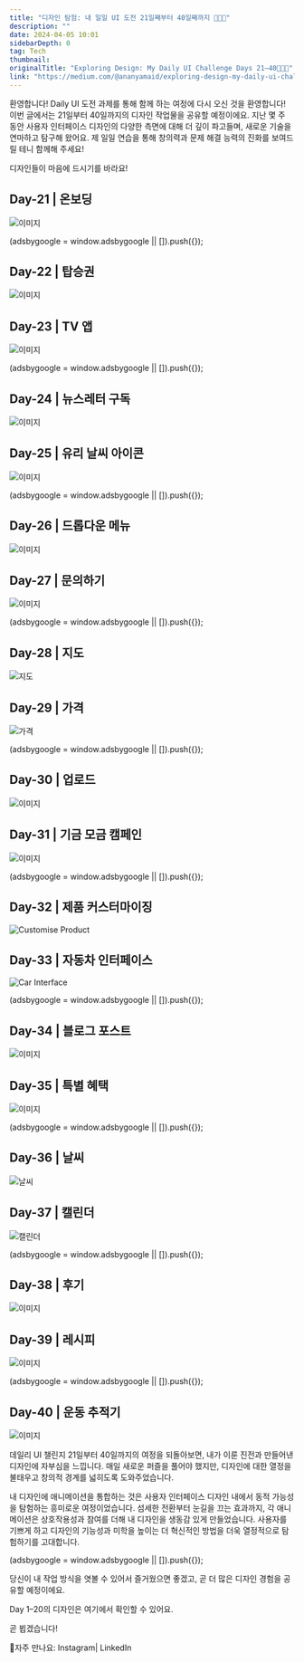```yaml
---
title: "디자인 탐험: 내 일일 UI 도전 21일째부터 40일째까지 👩🏻‍💻"
description: ""
date: 2024-04-05 10:01
sidebarDepth: 0
tag: Tech
thumbnail: 
originalTitle: "Exploring Design: My Daily UI Challenge Days 21–40👩🏻‍💻"
link: "https://medium.com/@ananyamaid/exploring-design-my-daily-ui-challenge-days-21-40-b466bef177c8"
---
```



환영합니다! Daily UI 도전 과제를 통해 함께 하는 여정에 다시 오신 것을 환영합니다! 이번 글에서는 21일부터 40일까지의 디자인 작업물을 공유할 예정이에요. 지난 몇 주 동안 사용자 인터페이스 디자인의 다양한 측면에 대해 더 깊이 파고들며, 새로운 기술을 연마하고 탐구해 왔어요. 제 일일 연습을 통해 창의력과 문제 해결 능력의 진화를 보여드릴 테니 함께해 주세요!

디자인들이 마음에 드시기를 바라요!

## Day-21 | 온보딩

![이미지](./img/ExploringDesignMyDailyUIChallengeDays2140_0.png)

<!-- ui-log 수평형 -->
<ins class="adsbygoogle"
  style="display:block"
  data-ad-client="ca-pub-4877378276818686"
  data-ad-slot="9743150776"
  data-ad-format="auto"
  data-full-width-responsive="true"></ins>
<component is="script">
(adsbygoogle = window.adsbygoogle || []).push({});
</component>

## Day-22 | 탑승권

![이미지](./img/ExploringDesignMyDailyUIChallengeDays2140_1.png)

## Day-23 | TV 앱

![이미지](./img/ExploringDesignMyDailyUIChallengeDays2140_2.png)

<!-- ui-log 수평형 -->
<ins class="adsbygoogle"
  style="display:block"
  data-ad-client="ca-pub-4877378276818686"
  data-ad-slot="9743150776"
  data-ad-format="auto"
  data-full-width-responsive="true"></ins>
<component is="script">
(adsbygoogle = window.adsbygoogle || []).push({});
</component>

## Day-24 | 뉴스레터 구독

![이미지](./img/ExploringDesignMyDailyUIChallengeDays2140_3.png)

## Day-25 | 유리 날씨 아이콘

![이미지](./img/ExploringDesignMyDailyUIChallengeDays2140_4.png)

<!-- ui-log 수평형 -->
<ins class="adsbygoogle"
  style="display:block"
  data-ad-client="ca-pub-4877378276818686"
  data-ad-slot="9743150776"
  data-ad-format="auto"
  data-full-width-responsive="true"></ins>
<component is="script">
(adsbygoogle = window.adsbygoogle || []).push({});
</component>

## Day-26 | 드롭다운 메뉴

![이미지](./img/ExploringDesignMyDailyUIChallengeDays2140_5.png)

## Day-27 | 문의하기

![이미지](https://miro.medium.com/v2/resize:fit:1400/1*D2_apKmpMvgO6thep_BPLw.gif)

<!-- ui-log 수평형 -->
<ins class="adsbygoogle"
  style="display:block"
  data-ad-client="ca-pub-4877378276818686"
  data-ad-slot="9743150776"
  data-ad-format="auto"
  data-full-width-responsive="true"></ins>
<component is="script">
(adsbygoogle = window.adsbygoogle || []).push({});
</component>

## Day-28 | 지도

![지도](https://miro.medium.com/v2/resize:fit:1400/1*R6NlZ1rhKgKfBhsZBEFi8Q.gif)

## Day-29 | 가격

![가격](./img/ExploringDesignMyDailyUIChallengeDays2140_8.png)

<!-- ui-log 수평형 -->
<ins class="adsbygoogle"
  style="display:block"
  data-ad-client="ca-pub-4877378276818686"
  data-ad-slot="9743150776"
  data-ad-format="auto"
  data-full-width-responsive="true"></ins>
<component is="script">
(adsbygoogle = window.adsbygoogle || []).push({});
</component>

## Day-30 | 업로드

![이미지](./img/ExploringDesignMyDailyUIChallengeDays2140_9.png)

## Day-31 | 기금 모금 캠페인

![이미지](./img/ExploringDesignMyDailyUIChallengeDays2140_10.png)

<!-- ui-log 수평형 -->
<ins class="adsbygoogle"
  style="display:block"
  data-ad-client="ca-pub-4877378276818686"
  data-ad-slot="9743150776"
  data-ad-format="auto"
  data-full-width-responsive="true"></ins>
<component is="script">
(adsbygoogle = window.adsbygoogle || []).push({});
</component>

## Day-32 | 제품 커스터마이징

![Customise Product](https://miro.medium.com/v2/resize:fit:1400/1*pJjpeqjvRS6JhQBkwD5HRg.gif)

## Day-33 | 자동차 인터페이스

![Car Interface](./img/ExploringDesignMyDailyUIChallengeDays2140_12.png)

<!-- ui-log 수평형 -->
<ins class="adsbygoogle"
  style="display:block"
  data-ad-client="ca-pub-4877378276818686"
  data-ad-slot="9743150776"
  data-ad-format="auto"
  data-full-width-responsive="true"></ins>
<component is="script">
(adsbygoogle = window.adsbygoogle || []).push({});
</component>

## Day-34 | 블로그 포스트

![이미지](./img/ExploringDesignMyDailyUIChallengeDays2140_13.png)

## Day-35 | 특별 혜택

![이미지](https://miro.medium.com/v2/resize:fit:1400/1*oc-Pxt_tktl-tc7UkFsmNQ.gif)

<!-- ui-log 수평형 -->
<ins class="adsbygoogle"
  style="display:block"
  data-ad-client="ca-pub-4877378276818686"
  data-ad-slot="9743150776"
  data-ad-format="auto"
  data-full-width-responsive="true"></ins>
<component is="script">
(adsbygoogle = window.adsbygoogle || []).push({});
</component>

## Day-36 | 날씨

![날씨](https://miro.medium.com/v2/resize:fit:1400/1*NIvpdexyrcxTKyKgdMcEsw.gif)

## Day-37 | 캘린더

![캘린더](./img/ExploringDesignMyDailyUIChallengeDays2140_16.png)

<!-- ui-log 수평형 -->
<ins class="adsbygoogle"
  style="display:block"
  data-ad-client="ca-pub-4877378276818686"
  data-ad-slot="9743150776"
  data-ad-format="auto"
  data-full-width-responsive="true"></ins>
<component is="script">
(adsbygoogle = window.adsbygoogle || []).push({});
</component>

## Day-38 | 후기

![이미지](./img/ExploringDesignMyDailyUIChallengeDays2140_17.png)

## Day-39 | 레시피

![이미지](./img/ExploringDesignMyDailyUIChallengeDays2140_18.png)

<!-- ui-log 수평형 -->
<ins class="adsbygoogle"
  style="display:block"
  data-ad-client="ca-pub-4877378276818686"
  data-ad-slot="9743150776"
  data-ad-format="auto"
  data-full-width-responsive="true"></ins>
<component is="script">
(adsbygoogle = window.adsbygoogle || []).push({});
</component>

## Day-40 | 운동 추적기

![이미지](./img/ExploringDesignMyDailyUIChallengeDays2140_19.png)

데일리 UI 챌린지 21일부터 40일까지의 여정을 되돌아보면, 내가 이룬 진전과 만들어낸 디자인에 자부심을 느낍니다. 매일 새로운 퍼즐을 풀어야 했지만, 디자인에 대한 열정을 불태우고 창의적 경계를 넓히도록 도와주었습니다.

내 디자인에 애니메이션을 통합하는 것은 사용자 인터페이스 디자인 내에서 동적 가능성을 탐험하는 흥미로운 여정이었습니다. 섬세한 전환부터 눈길을 끄는 효과까지, 각 애니메이션은 상호작용성과 참여를 더해 내 디자인을 생동감 있게 만들었습니다. 사용자를 기쁘게 하고 디자인의 기능성과 미학을 높이는 더 혁신적인 방법을 더욱 열정적으로 탐험하기를 고대합니다.

<!-- ui-log 수평형 -->
<ins class="adsbygoogle"
  style="display:block"
  data-ad-client="ca-pub-4877378276818686"
  data-ad-slot="9743150776"
  data-ad-format="auto"
  data-full-width-responsive="true"></ins>
<component is="script">
(adsbygoogle = window.adsbygoogle || []).push({});
</component>

당신이 내 작업 방식을 엿볼 수 있어서 즐거웠으면 좋겠고, 곧 더 많은 디자인 경험을 공유할 예정이에요.

Day 1–20의 디자인은 여기에서 확인할 수 있어요.

곧 뵙겠습니다!

📱자주 만나요: Instagram| LinkedIn